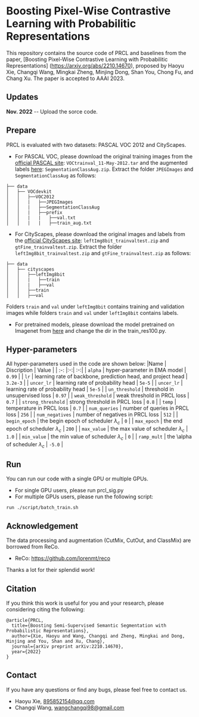 # Boosting Pixel-Wise Contrastive Learning with Probabilitic Representations
This repository contains the source code of PRCL and baselines from the paper, [Boosting Pixel-Wise Contrastive Learning with Probabilitic Representations] (https://arxiv.org/abs/2210.14670), proposed by Haoyu Xie, Changqi Wang, Mingkai Zheng, Minjing Dong, Shan You, Chong Fu, and Chang Xu.
The paper is accepted to AAAI 2023.
## Updates
**Nov. 2022** -- Upload the sorce code.

## Prepare
PRCL is evaluated with two datasets: PASCAL VOC 2012 and CityScapes. 
- For PASCAL VOC, please download the original training images from the [official PASCAL site](http://host.robots.ox.ac.uk/pascal/VOC/voc2012/VOCtrainval_11-May-2012.tar): `VOCtrainval_11-May-2012.tar` and the augmented labels [here](http://vllab1.ucmerced.edu/~whung/adv-semi-seg/SegmentationClassAug.zip): `SegmentationClassAug.zip`. 
Extract the folder `JPEGImages` and `SegmentationClassAug` as follows:
```data
├── data
│   ├── VOCdevkit
│   │   ├──VOC2012
│   │   |   ├──JPEGImages
│   │   |   ├──SegmentationClassAug
│   │   |   ├──prefix
│   │   |   |   ├──val.txt
│   │   |   |   ├──train_aug.txt

```
- For CityScapes, please download the original images and labels from the [official CityScapes site](https://www.cityscapes-dataset.com/downloads/): `leftImg8bit_trainvaltest.zip` and `gtFine_trainvaltest.zip`.
Extract the folder `leftImg8bit_trainvaltest.zip` and `gtFine_trainvaltest.zip` as follows:
```data
├── data
│   ├── cityscapes
│   │   ├──leftImg8bit
│   │   |   ├──train
│   │   |   ├──val
│   │   ├──train
│   │   ├──val
```
Folders `train` and `val` under `leftImg8bit` contains training and validation images while folders `train` and `val` under `leftImg8bit` contains labels.
- For pretrained models, please download the model pretrained on Imagenet from [here](https://download.pytorch.org/models/resnet101-63fe2227.pth) and change the dir in the train_res100.py.

## Hyper-parameters
All hyper-parameters used in the code are shown below:
|Name        | Discription  |  Value |
| :-: |:-:| :-:|
| `alpha`     | hyper-parameter in EMA model  |  `0.99`  |
| `lr`     | learning rate of backbone, prediction head, and project head  |  `3.2e-3`  |
| `uncer_lr`     | learning rate of probability head  |  `5e-5`  |
| `uncer_lr`     | learning rate of probability head  |  `5e-5`  |
| `un_threshold`     | threshold in unsupervised loss  |  `0.97`  |
| `weak_threshold`     | weak threshold in PRCL loss  |  `0.7`  |
| `strong_threshold`     | strong threshold in PRCL loss  |  `0.8`  |
| `temp`     | temperature in PRCL loss  |  `0.7`  |
| `num_queries`     | number of queries in PRCL loss  |  `256`  |
| `num_negatives`     | number of negatives in PRCL loss  |  `512`  |
| `begin_epoch`     | the begin epoch of scheduler $\lambda_c$  |  `0`  |
| `max_epoch`     | the end epoch of scheduler $\lambda_c$  |  `200`  |
| `max_value`     | the max value of scheduler $\lambda_c$  |  `1.0`  |
| `min_value`     | the min value of scheduler $\lambda_c$  |  `0`  |
| `ramp_mult`     | the \alpha of scheduler $\lambda_c$  |  `-5.0`  |

## Run
You can run our code with a single GPU or multiple GPUs.
- For single GPU users, please run prcl_sig.py
- For multiple GPUs users, please run the following script: 
```
run ./script/batch_train.sh
```

## Acknowledgement
The data processing and augmentation (CutMix, CutOut, and ClassMix) are borrowed from ReCo.
- ReCo: https://github.com/lorenmt/reco

Thanks a lot for their splendid work!

## Citation
If you think this work is useful for you and your research, please considering citing the following:
```
@article{PRCL,
  title={Boosting Semi-Supervised Semantic Segmentation with Probabilistic Representations},
  author={Xie, Haoyu and Wang, Changqi and Zheng, Mingkai and Dong, Minjing and You, Shan and Xu, Chang},
  journal={arXiv preprint arXiv:2210.14670},
  year={2022}
}
```

## Contact
If you have any questions or find any bugs, please feel free to contact us.
- Haoyu Xie, [895852154@qq.com](mailto:895852154@qq.com)
- Changqi Wang, [wangchangqi98@gmail.com](mailto:wangchangqi98@gmail.com)
